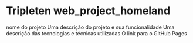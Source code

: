 # Tripleten web_project_homeland

nome do projeto
Uma descrição do projeto e sua funcionalidade
Uma descrição das tecnologias e técnicas utilizadas
O link para o GitHub Pages
